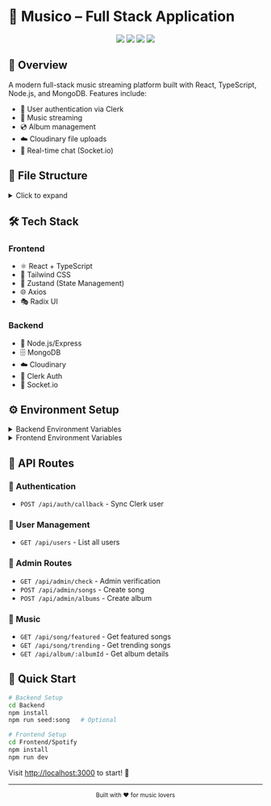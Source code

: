 # 🎵 Musico – Full Stack Application

<div align="center">
  <img src="https://img.shields.io/badge/React-20232A?style=for-the-badge&logo=react&logoColor=61DAFB" />
  <img src="https://img.shields.io/badge/TypeScript-007ACC?style=for-the-badge&logo=typescript&logoColor=white" />
  <img src="https://img.shields.io/badge/Node.js-43853D?style=for-the-badge&logo=node.js&logoColor=white" />
  <img src="https://img.shields.io/badge/MongoDB-4EA94B?style=for-the-badge&logo=mongodb&logoColor=white" />
</div>

## 🎯 Overview

A modern full-stack music streaming platform built with React, TypeScript, Node.js, and MongoDB. Features include:

- 🔐 User authentication via Clerk
- 🎵 Music streaming
- 💿 Album management
- ☁️ Cloudinary file uploads
- 💬 Real-time chat (Socket.io)

## 📁 File Structure

<details>
<summary>Click to expand</summary>

```
.
├── Backend/
│   └── src/
│       ├── controller/
│       ├── lib/
│       ├── middleware/
│       ├── models/
│       ├── routes/
│       ├── seeds/
│       └── temp/
└── Frontend/
    └── Spotify/
        ├── public/
        └── src/
```
</details>

## 🛠️ Tech Stack

### Frontend
- ⚛️ React + TypeScript
- 🎨 Tailwind CSS
- 🔄 Zustand (State Management)
- 🌐 Axios
- 🎭 Radix UI

### Backend
- 📡 Node.js/Express
- 🗄️ MongoDB
- ☁️ Cloudinary
- 🔐 Clerk Auth
- 🔄 Socket.io

## ⚙️ Environment Setup

<details>
<summary>Backend Environment Variables</summary>

```env
PORT=5000
MONGODB_URI=your_mongodb_uri
CLOUDNIARY_NAME=your_cloudinary_name
CLERK_SECRET_KEY=your_clerk_secret
```
</details>

<details>
<summary>Frontend Environment Variables</summary>

```env
VITE_CLERK_PUBLISHABLE_KEY=your_clerk_key
```
</details>

## 🚀 API Routes

### 🔐 Authentication
- `POST /api/auth/callback` - Sync Clerk user

### 👥 User Management
- `GET /api/users` - List all users

### 👑 Admin Routes
- `GET /api/admin/check` - Admin verification
- `POST /api/admin/songs` - Create song
- `POST /api/admin/albums` - Create album

### 🎵 Music
- `GET /api/song/featured` - Get featured songs
- `GET /api/song/trending` - Get trending songs
- `GET /api/album/:albumId` - Get album details

## 🚀 Quick Start

```bash
# Backend Setup
cd Backend
npm install
npm run seed:song   # Optional

# Frontend Setup
cd Frontend/Spotify
npm install
npm run dev
```

Visit [http://localhost:3000](http://localhost:3000) to start! 🎉

---

<div align="center">
  <sub>Built with ❤️ for music lovers</sub>
</div>
